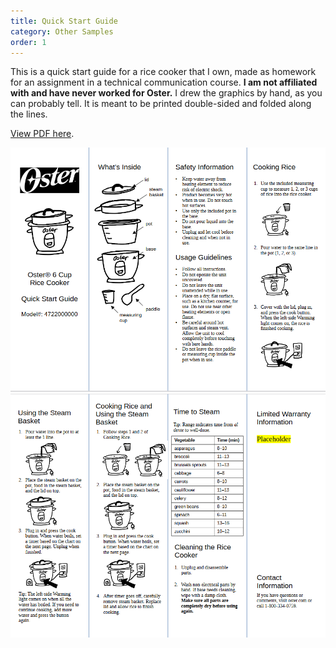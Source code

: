 ```yaml
---
title: Quick Start Guide
category: Other Samples
order: 1
---
```


This is a quick start guide for a rice cooker that I own, made as homework for an assignment in a technical communication course. **I am not affiliated with and have never worked for Oster.** I drew the graphics by hand, as you can probably tell. It is meant to be printed double-sided and folded along the lines.

[View PDF here](/media/Oster-Rice-Cooker-Quick-Start-Guide.pdf).

<img src="/images/other-samples/os_1.png" alt="Page 1 of quick start guide">

<img src="/images/other-samples/os_2.png" alt="Page 2 of quick start guide">